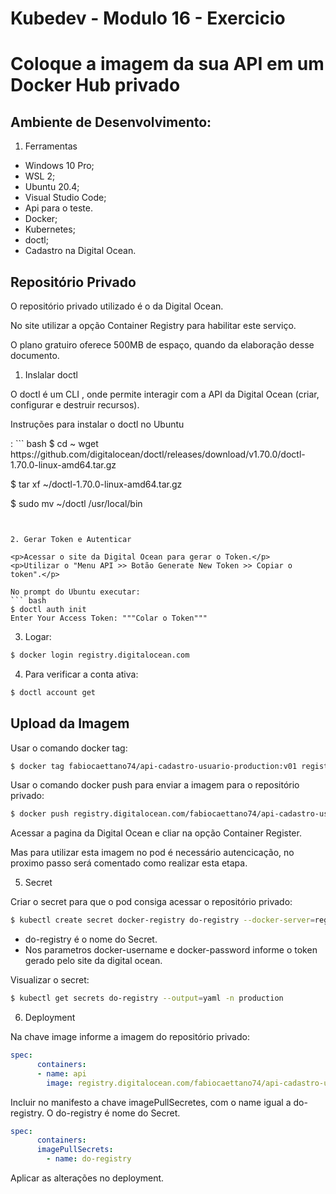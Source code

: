 <h1>Kubedev - Modulo 16 - Exercicio</h1>

<h1>Coloque a imagem da sua API em um Docker Hub privado</h1>

<h2>Ambiente de Desenvolvimento:</h2>

1. Ferramentas
* Windows 10 Pro;
* WSL 2;
* Ubuntu 20.4;
* Visual Studio Code;
* Api para o teste.
* Docker;
* Kubernetes;
* doctl;
* Cadastro na Digital Ocean.


<h2>Repositório Privado</h2>
<p>O repositório privado utilizado é o da Digital Ocean.</p>
<p>No site utilizar a opção Container Registry para habilitar este serviço.</p>
<p>O plano gratuiro oferece 500MB de espaço, quando da elaboração desse documento.</p>


1. Inslalar doctl

<p>O doctl é um CLI , onde permite interagir com a API da Digital Ocean (criar, configurar e destruir recursos).</p>

<p>Instruções para instalar o doctl no Ubuntu</p>:
``` bash
$ cd ~ wget https://github.com/digitalocean/doctl/releases/download/v1.70.0/doctl-1.70.0-linux-amd64.tar.gz

$ tar xf ~/doctl-1.70.0-linux-amd64.tar.gz

$ sudo mv ~/doctl /usr/local/bin
``` 


2. Gerar Token e Autenticar

<p>Acessar o site da Digital Ocean para gerar o Token.</p>
<p>Utilizar o "Menu API >> Botão Generate New Token >> Copiar o token".</p>

No prompt do Ubuntu executar:
``` bash
$ doctl auth init
Enter Your Access Token: """Colar o Token"""
```

3. Logar:
``` bash
$ docker login registry.digitalocean.com
```

4. Para verificar a conta ativa:
``` bash
$ doctl account get
```


<h2>Upload da Imagem</h2>

Usar o comando docker tag:
``` bash
$ docker tag fabiocaettano74/api-cadastro-usuario-production:v01 registry.digitalocean.com/fabiocaettano74/api-cadastro-usuario-production:v01
```

Usar o comando docker push para enviar a imagem para o repositório privado:
``` bash
$ docker push registry.digitalocean.com/fabiocaettano74/api-cadastro-usuario-production:v01
``` 

Acessar  a pagina da Digital Ocean e cliar na opção Container Register.

Mas para utilizar esta imagem no pod é necessário autencicação, no proximo passo será comentado como realizar esta etapa.

5. Secret

Criar o secret para que o pod consiga acessar o repositório privado:
``` bash
$ kubectl create secret docker-registry do-registry --docker-server=registry.digitalocean.com/fabiocaettano74 --docker-username=token --docker-password=token --docker-email=fabio.caettano74@gmail.com -n production
```
- do-registry é o nome do Secret.
- Nos parametros docker-username e docker-password informe o token gerado pelo site da digital ocean.


Visualizar o secret:
``` bash
$ kubectl get secrets do-registry --output=yaml -n production
```


6. Deployment

Na chave image informe a imagem do repositório privado:
``` yaml
spec:       
      containers:
      - name: api
        image: registry.digitalocean.com/fabiocaettano74/api-cadastro-usuario-production:v02
```

Incluir no manifesto a chave imagePullSecretes, com o name igual a do-registry.
O do-registry é nome do Secret.
``` yaml
spec:       
      containers:
      imagePullSecrets:
        - name: do-registry
```

Aplicar as alterações no deployment.
